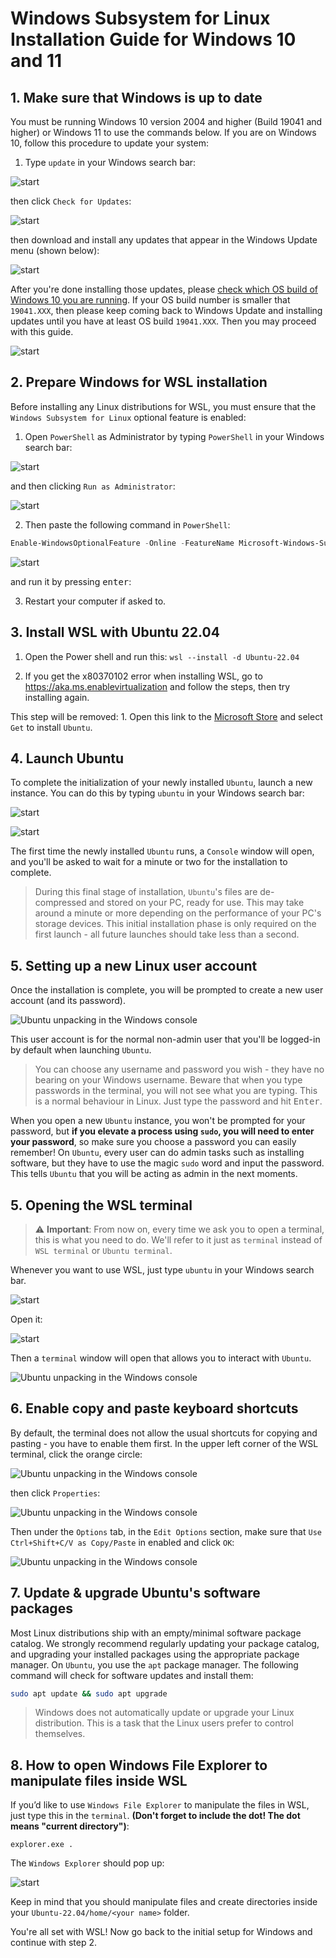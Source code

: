 # Windows Subsystem for Linux Installation Guide for Windows 10 and 11

## 1. Make sure that Windows is up to date

You must be running Windows 10 version 2004 and higher (Build 19041 and higher) or Windows 11 to use the commands below. If you are on Windows 10, follow this procedure to update your system:

1. Type `update` in your Windows search bar:

![start](../media/start.png)

then click `Check for Updates`:

![start](../media/open_update.png)

then download and install any updates that appear in the Windows Update menu (shown below):

![start](../media/windows_update.png)

After you're done installing those updates, please [check which OS build of Windows 10 you are running](https://support.microsoft.com/en-us/help/13443/windows-which-version-am-i-running). If your OS build number is smaller that `19041.XXX`, then please keep coming back to Windows Update and installing updates until you have at least OS build `19041.XXX`. Then you may proceed with this guide.

![start](../media/os_build.png)

## 2. Prepare Windows for WSL installation

Before installing any Linux distributions for WSL, you must ensure that the `Windows Subsystem for Linux` optional feature is enabled:

1. Open `PowerShell` as Administrator by typing `PowerShell` in your Windows search bar:

![start](../media/start.png)

and then clicking `Run as Administrator`:

![start](../media/open_powershell.png)

2. Then paste the following command in `PowerShell`:

```powershell
Enable-WindowsOptionalFeature -Online -FeatureName Microsoft-Windows-Subsystem-Linux
```

![start](../media/paste_powershell.png)

and run it by pressing <kbd>enter</kbd>:

3. Restart your computer if asked to.


## 3. Install WSL with Ubuntu 22.04

1. Open the Power shell and run this: `wsl --install -d Ubuntu-22.04`

1. If you get the x80370102 error when installing WSL, go to https://aka.ms.enablevirtualization and follow the steps, then try installing again.

This step will be removed: 1. Open this link to the [Microsoft Store](https://apps.microsoft.com/store/detail/ubuntu-22042-lts/9PN20MSR04DW) and select `Get` to install `Ubuntu`.

## 4. Launch Ubuntu
To complete the initialization of your newly installed `Ubuntu`, launch a new instance. You can do this by typing `ubuntu` in your Windows search bar:

![start](../media/start.png)

![start](../media/open_ubuntu.png)

The first time the newly installed `Ubuntu` runs, a `Console` window will open, and you'll be asked to wait for a minute or two for the installation to complete.

> During this final stage of installation, `Ubuntu`'s files are de-compressed and stored on your PC, ready for use. This may take around a minute or more depending on the performance of your PC's storage devices. This initial installation phase is only required on the first launch - all future launches should take less than a second.

## 5. Setting up a new Linux user account

Once the installation is complete, you will be prompted to create a new user account (and its password).

![Ubuntu unpacking in the Windows console](../media/UbuntuInstall.png)

This user account is for the normal non-admin user that you'll be logged-in by default when launching `Ubuntu`.

> You can choose any username and password you wish - they have no bearing on your Windows username. Beware that when you type passwords in the terminal, you will not see what you are typing. This is a normal behaviour in Linux. Just type the password and hit <kbd>Enter</kbd>.

When you open a new `Ubuntu` instance, you won't be prompted for your password, but **if you elevate a process using `sudo`, you will need to enter your password**, so make sure you choose a password you can easily remember! On `Ubuntu`, every user can do admin tasks such as installing software, but they have to use the magic `sudo` word and input the password. This tells `Ubuntu` that you will be acting as admin in the next moments. 

## 5. Opening the WSL terminal

>⚠️ **Important**: From now on, every time we ask you to open a terminal, this is what you need to do. We'll refer to it just as `terminal` instead of `WSL terminal` or `Ubuntu terminal`.

Whenever you want to use WSL, just type `ubuntu` in your Windows search bar.

![start](../media/start.png)

Open it:

![start](../media/open_ubuntu.png)

Then a `terminal` window will open that allows you to interact with `Ubuntu`.

![Ubuntu unpacking in the Windows console](../media/orange_circle.png)

## 6. Enable copy and paste keyboard shortcuts

By default, the terminal does not allow the usual shortcuts for copying and pasting - you have to enable them first. In the upper left corner of the WSL terminal, click the orange circle:

![Ubuntu unpacking in the Windows console](../media/orange_circle.png)

then click `Properties`:

![Ubuntu unpacking in the Windows console](../media/orange_circle_properties.png)

Then under the `Options` tab, in the `Edit Options` section, make sure that `Use Ctrl+Shift+C/V as Copy/Paste` in enabled and click `OK`:

![Ubuntu unpacking in the Windows console](../media/copy_paste_properties.png)

## 7. Update & upgrade Ubuntu's software packages

Most Linux distributions ship with an empty/minimal software package catalog. We strongly recommend regularly updating your package catalog, and upgrading your installed packages using the appropriate package manager. On `Ubuntu`, you use the `apt` package manager. The following command will check for software updates and install them:

```bash
sudo apt update && sudo apt upgrade
```

> Windows does not automatically update or upgrade your Linux distribution. This is a task that the Linux users prefer to control themselves.

## 8. How to open Windows File Explorer to manipulate files inside WSL

If you’d like to use `Windows File Explorer` to manipulate the files in WSL, just type this in the `terminal`. **(Don't forget to include the dot! The dot means "current directory")**:

```console
explorer.exe .
```

The `Windows Explorer` should pop up:

![start](../media/windows_explorer.png)

Keep in mind that you should manipulate files and create directories inside your `Ubuntu-22.04/home/<your name>` folder.

You're all set with WSL! Now go back to the initial setup for Windows and continue with step 2.

